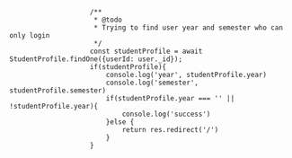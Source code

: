 
                        /**
                         * @todo
                         * Trying to find user year and semester who can only login
                         */
                        const studentProfile = await StudentProfile.findOne({userId: user._id});
                        if(studentProfile){
                            console.log('year', studentProfile.year)
                            console.log('semester', studentProfile.semester)
                            if(studentProfile.year === '' || !studentProfile.year){
                                console.log('success')
                            }else {
                                return res.redirect('/')
                            }
                        }